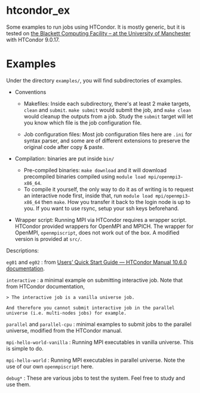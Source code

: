 # htcondor_ex

Some examples to run jobs using HTCondor. It is mostly generic, but it is tested on [the Blackett Computing Facility – at the University of Manchester](https://www.blackett.manchester.ac.uk/) with HTCondor 9.0.17.

# Examples

Under the directory `examples/`, you will find subdirectories of examples.

- Conventions

    - Makefiles: Inside each subdirectory, there's at least 2 make targets, `clean` and `submit`. `make submit` would submit the job, and `make clean` would cleanup the outputs from a job. Study the `submit` target will let you know which file is the job configuration file.

    - Job configuration files: Most job configuration files here are `.ini` for syntax parser, and some are of different extensions to preserve the original code after copy & paste.

- Compilation: binaries are put inside `bin/`
    - Pre-compiled binaries: `make download` and it will download precompiled binaries compiled using `module load mpi/openmpi3-x86_64`.
    - To compile it yourself, the only way to do it as of writing is to request an interactive node first, inside that, run `module load mpi/openmpi3-x86_64` then `make`. How you transfer it back to the login node is up to you. If you want to use rsync, setup your ssh keys beforehand.
- Wrapper script: Running MPI via HTCondor requires a wrapper script. HTCondor provided wrappers for OpenMPI and MPICH. The wrapper for OpenMPI, `openmpiscript`, does not work out of the box. A modified version is provided at `src/`.

Descriptions:

`eg01` and `eg02`
: from [Users’ Quick Start Guide — HTCondor Manual 10.6.0 documentation](https://htcondor.readthedocs.io/en/latest/users-manual/quick-start-guide.html).

`interactive`
: a minimal example on submitting interactive job. Note that from HTCondor documentation,

    > The interactive job is a vanilla universe job.

    And therefore you cannot submit interactive job in the parallel universe (i.e. multi-nodes jobs) for example.

`parallel` and `parallel-cpu`
: minimal examples to submit jobs to the parallel universe, modified from the HTCondor manual.

`mpi-hello-world-vanilla`
: Running MPI executables in vanilla universe. This is simple to do.

`mpi-hello-world`
: Running MPI executables in parallel universe. Note the use of our own `openmpiscript` here.

`debug*`
: These are various jobs to test the system. Feel free to study and use them.
